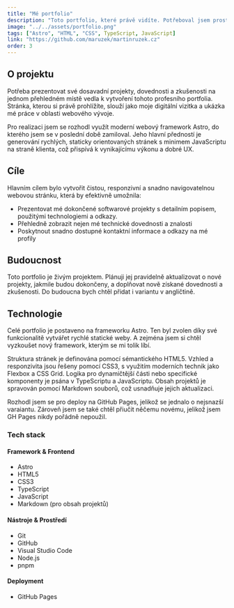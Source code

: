 ```yaml
---
title: "Mé portfolio"
description: "Toto portfolio, které právě vidíte. Potřeboval jsem prostor, ve kterém mohu sdílet svou práci a toto je výsledek. Pro jeho stvoření jsem použil framework Astro, který slouží pro tvorbu jednoduchých statických stránek, tedy ideální technologie pro tvorbu portfolia."
image: "../../assets/portfolio.png"
tags: ["Astro", "HTML", "CSS", TypeScript, JavaScript]
link: "https://github.com/maruzek/martinruzek.cz"
order: 3
---
```


## O projektu

Potřeba prezentovat své dosavadní projekty, dovednosti a zkušenosti na jednom přehledném místě vedla k vytvoření tohoto profesního portfolia. Stránka, kterou si právě prohlížíte, slouží jako moje digitální vizitka a ukázka mé práce v oblasti webového vývoje.

Pro realizaci jsem se rozhodl využít moderní webový framework Astro, do kterého jsem se v poslední době zamiloval. Jeho hlavní předností je generování rychlých, staticky orientovaných stránek s minimem JavaScriptu na straně klienta, což přispívá k vynikajícímu výkonu a dobré UX.

## Cíle

Hlavním cílem bylo vytvořit čistou, responzivní a snadno navigovatelnou webovou stránku, která by efektivně umožnila:

- Prezentovat mé dokončené softwarové projekty s detailním popisem, použitými technologiemi a odkazy.
- Přehledně zobrazit nejen mé technické dovednosti a znalosti
- Poskytnout snadno dostupné kontaktní informace a odkazy na mé profily

## Budoucnost

Toto portfolio je živým projektem. Plánuji jej pravidelně aktualizovat o nové projekty, jakmile budou dokončeny, a doplňovat nově získané dovednosti a zkušenosti. Do budoucna bych chtěl přidat i variantu v angličtině.

## Technologie

Celé portfolio je postaveno na frameworku Astro. Ten byl zvolen díky své funkcionalitě vytvářet rychlé statické weby. A zejména jsem si chtěl vyzkoušet nový framework, kterým se mi tolik líbí.

Struktura stránek je definována pomocí sémantického HTML5. Vzhled a responzivita jsou řešeny pomocí CSS3, s využitím moderních technik jako Flexbox a CSS Grid. Logika pro dynamičtější části nebo specifické komponenty je psána v TypeScriptu a JavaScriptu. Obsah projektů je spravován pomocí Markdown souborů, což usnadňuje jejich aktualizaci.

Rozhodl jsem se pro deploy na GitHub Pages, jelikož se jednalo o nejsnazší varaiantu. Zároveň jsem se také chtěl přiučit něčemu novému, jelikož jsem GH Pages nikdy pořádně nepoužil.

### Tech stack

#### Framework & Frontend

- Astro
- HTML5
- CSS3
- TypeScript
- JavaScript
- Markdown (pro obsah projektů)

#### Nástroje & Prostředí

- Git
- GitHub
- Visual Studio Code
- Node.js
- pnpm

#### Deployment

- GitHub Pages
